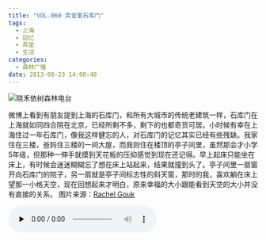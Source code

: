 ```yaml
---
title: "VOL.060 弄堂里石库门"
tags:
  - 上海
  - 回忆
  - 弄堂
  - 生活
categories:
  - 森林广播
date: 2013-08-23 14:00:48
---
```


![晓禾依树森林电台](../../../images/radiocover/radio_060.jpg) 

微博上看到有朋友提到上海的石库门，和所有大城市的传统老建筑一样，石库门在上海就如同四合院在北京，已经所剩不多，剩下的也都奇货可居。小时候有幸在上海住过一年石库门，像我这样健忘的人，对石库门的记忆其实已经有些残缺。我家住在三楼，爸妈住三楼的一间大屋，而我则住在楼顶的亭子间里，虽然那会才小学5年级，但那种一伸手就摸到天花板的压抑感觉到现在还记得。早上起床只能坐在床上，有时候会迷迷糊糊忘了想在床上站起来，结果就撞到头了。亭子间里一扇窗开向石库门的院子，另一扇就是亭子间标志性的斜天窗，那时的我，喜欢躺在床上望那一小格天空，现在回想起来才明白，原来幸福的大小跟能看到天空的大小并没有直接的关系。 图片来源：[Rachel Gouk](http://www.flickr.com/photos/rachelgouk/8220596630/)   

<audio id="audio" controls="" preload="none">
  <source id="mp3" src="http://www.coletree.com/radio/coletree_radio_060.mp3">
</audio>